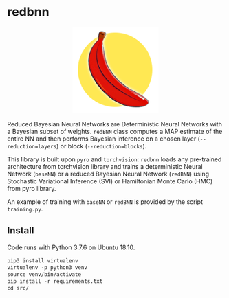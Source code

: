 # redbnn

<div align="center">
	<img src="docs/_static/logo1.png" width="200">
</div>

Reduced Bayesian Neural Networks are Deterministic Neural Networks with a Bayesian subset of weights. `redBNN` class computes a MAP estimate of the entire NN and then performs Bayesian inference on a chosen layer (`--reduction=layers`) or block (`--reduction=blocks`). 

This library is built upon `pyro` and `torchvision`: `redbnn` loads any pre-trained architecture from torchvision library and trains a deterministic Neural Network (`baseNN`) or a reduced Bayesian Neural Network (`redBNN`) using Stochastic Variational Inference (SVI) or Hamiltonian Monte Carlo (HMC) from pyro library. 

An example of training with `baseNN` or `redBNN` is provided by the script `training.py`.

## Install

Code runs with Python 3.7.6 on Ubuntu 18.10.

```
pip3 install virtualenv
virtualenv -p python3 venv
source venv/bin/activate
pip install -r requirements.txt
cd src/
```